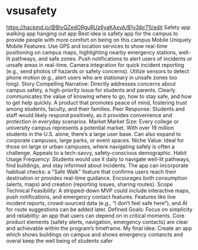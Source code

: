 # vsusafety
https://hackmd.io/@BivQZedORguRUz6yaKAxvA/B1y3jbr71l/edit
Safety app
walking app
hanging out app
Best idea is safety app for the campus 
to provide people with more comfort on being on this campus
Mobile
Uniquely Mobile Features:
Use GPS and location services to show real-time positioning on campus maps, highlighting nearby emergency stations, well-lit pathways, and safe zones.
Push notifications to alert users of incidents or unsafe areas in real-time.
Camera integration for quick incident reporting (e.g., send photos of hazards or safety concerns).
Utilize sensors to detect phone motion (e.g., alert users who are stationary in unsafe zones too long).
Story
Compelling Narrative:
Directly addresses concerns about campus safety, a high-priority issue for students and parents.
Clearly communicates the value of knowing where to go, how to stay safe, and how to get help quickly.
A product that promotes peace of mind, fostering trust among students, faculty, and their families.
Peer Response:
Students and staff would likely respond positively, as it provides convenience and protection in everyday scenarios.
Market
Market Size:
Every college or university campus represents a potential market. With over 19 million students in the U.S. alone, there’s a large user base.
Can also expand to corporate campuses, large parks, or event spaces.
Niche Value:
Ideal for those on large or urban campuses, where navigating safely is often a challenge.
Appeals to a tech-savvy, safety-conscious demographic.
Habit
Usage Frequency:
Students would use it daily to navigate well-lit pathways, find buildings, and stay informed about incidents.
The app can incorporate habitual checks: a "Safe Walk" feature that confirms users reach their destination or provides real-time guidance.
Encourages both consumption (alerts, maps) and creation (reporting issues, sharing routes).
Scope
Technical Feasibility:
A stripped-down MVP could include interactive maps, push notifications, and emergency contact features.
Features like live incident reports, crowd-sourced data (e.g., “I don’t feel safe here”), and AI for route suggestions can be added later.
Defined Goals:
Focus on simplicity and reliability: an app that users can depend on in critical moments.
Core product elements (safety alerts, navigation, emergency contacts) are clear and achievable within the program’s timeframe.
My final idea: Create an app which shows buildings on campus and shows emergency contancts and overal keep the well being of students safer
